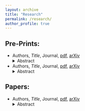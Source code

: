 ```yaml
---
layout: archive
title: "Research"
permalink: /research/
author_profile: true
---
```


Pre-Prints:
-----------

- Authors, *Title*, Journal, [pdf](https://kstoeckl.github.io/files/paper1.pdf), [arXiv](https://www.example.com) <details><summary>Abstract</summary>.....</details>
- Authors, *Title*, Journal, [pdf](https://kstoeckl.github.io/files/paper1.pdf), [arXiv](https://www.example.com)  <details><summary>Abstract</summary>.....</details>

Papers:
-------

- Authors, *Title*, Journal, [pdf](https://kstoeckl.github.io/files/paper1.pdf), [arXiv](https://www.example.com)  <details><summary>Abstract</summary>.....</details>
